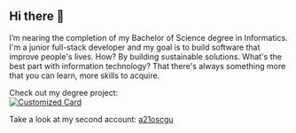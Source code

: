 ## Hi there 👋
I’m nearing the completion of my Bachelor of Science degree in Informatics. I'm a junior full-stack developer and my goal is to build software that improve people's lives. How? By building sustainable solutions. What's the best part with information technology? That there's always something more that you can learn, more skills to acquire.

Check out my degree project:\
[![Customized Card](https://github-readme-stats.vercel.app/api/pin?username=a21oscgu&repo=Examensarbete&title_color=589edd&icon_color=589edd&text_color=d6e7ff&bg_color=030314&border_color=85a4c0)](https://github.com/a21oscgu/Examensarbete)

Take a look at my second account: [a21oscgu](https://github.com/a21oscgu)
